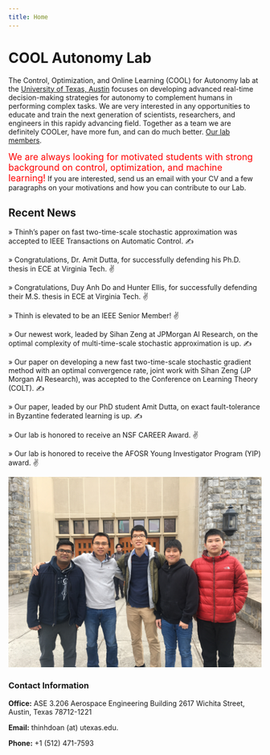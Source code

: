 ```yaml
---
title: Home
---
```


# COOL Autonomy Lab
 
The Control, Optimization, and Online Learning (COOL) for Autonomy lab at the [University of Texas, Austin](https://www.ae.utexas.edu) focuses on developing advanced real-time decision-making strategies for autonomy to complement humans in performing complex tasks. We are very interested in any opportunities to educate and train the next generation of scientists, researchers, and engineers in this rapidy advancing field. Together as a team we are definitely COOLer, have more fun, and can do much better. [Our lab members](https://coolautonomylab.github.io/team/). 

<span style="color:red; font-size: large;"> We are always looking for motivated students with strong background on control, optimization, and machine learning!</span> If you are interested, send us an email with your CV and a few paragraphs on your motivations and how you can contribute to our Lab. 

## Recent News

» Thinh’s paper on fast two-time-scale stochastic approximation was accepted to IEEE Transactions on Automatic Control. ✍

» Congratulations, Dr. Amit Dutta, for successfully defending his Ph.D. thesis in ECE at Virginia Tech. ✌

» Congratulations, Duy Anh Do and Hunter Ellis, for successfully defending their M.S. thesis in ECE at Virginia Tech. ✌

» Thinh is elevated to be an IEEE Senior Member! ✌

» Our newest work, leaded by Sihan Zeng at JPMorgan AI Research, on the optimal complexity of multi-time-scale stochastic approximation is up. ✍

» Our paper on developing a new fast two-time-scale stochastic gradient method with an optimal convergence rate, joint work with Sihan Zeng (JP Morgan AI Research), was accepted to the Conference on Learning Theory (COLT). ✍

» Our paper, leaded by our PhD student Amit Dutta, on exact fault-tolerance in Byzantine federated learning is up. ✍

» Our lab is honored to receive an NSF CAREER Award. ✌

» Our lab is honored to receive the AFOSR Young Investigator Program (YIP) award. ✌

![Group picture](/images/group/group1.JPG)

### Contact Information

**Office:** ASE 3.206 Aerospace Engineering Building 2617 Wichita Street, Austin, Texas 78712-1221

**Email:** thinhdoan (at) utexas.edu.

**Phone:** ‭+1 (512) 471-7593‬



<!-- section break -->

<!-- section full -->

